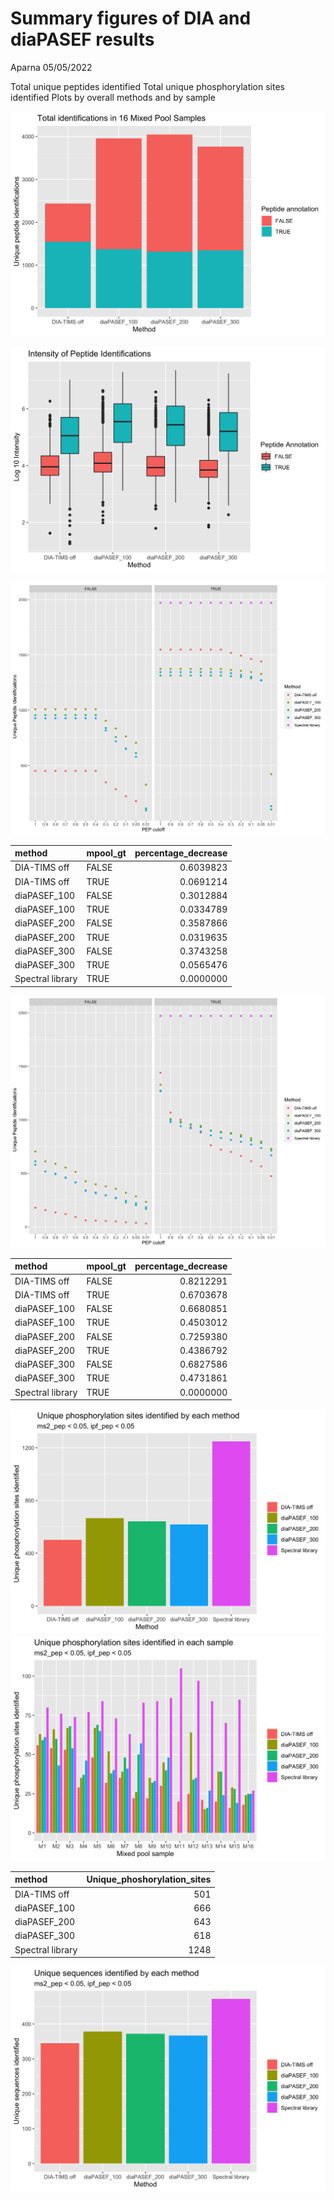 Summary figures of DIA and diaPASEF results
================
Aparna
05/05/2022

Total unique peptides identified Total unique phosphorylation sites
identified Plots by overall methods and by sample

![](Data_Analysis_1_files/figure-gfm/unnamed-chunk-3-1.png)<!-- -->

![](Data_Analysis_1_files/figure-gfm/unnamed-chunk-4-1.png)<!-- -->

![](Data_Analysis_1_files/figure-gfm/unnamed-chunk-5-1.png)<!-- -->

| method           | mpool\_gt | percentage\_decrease |
|:-----------------|:----------|---------------------:|
| DIA-TIMS off     | FALSE     |            0.6039823 |
| DIA-TIMS off     | TRUE      |            0.0691214 |
| diaPASEF\_100    | FALSE     |            0.3012884 |
| diaPASEF\_100    | TRUE      |            0.0334789 |
| diaPASEF\_200    | FALSE     |            0.3587866 |
| diaPASEF\_200    | TRUE      |            0.0319635 |
| diaPASEF\_300    | FALSE     |            0.3743258 |
| diaPASEF\_300    | TRUE      |            0.0565476 |
| Spectral library | TRUE      |            0.0000000 |

![](Data_Analysis_1_files/figure-gfm/unnamed-chunk-6-1.png)<!-- -->

| method           | mpool\_gt | percentage\_decrease |
|:-----------------|:----------|---------------------:|
| DIA-TIMS off     | FALSE     |            0.8212291 |
| DIA-TIMS off     | TRUE      |            0.6703678 |
| diaPASEF\_100    | FALSE     |            0.6680851 |
| diaPASEF\_100    | TRUE      |            0.4503012 |
| diaPASEF\_200    | FALSE     |            0.7259380 |
| diaPASEF\_200    | TRUE      |            0.4386792 |
| diaPASEF\_300    | FALSE     |            0.6827586 |
| diaPASEF\_300    | TRUE      |            0.4731861 |
| Spectral library | TRUE      |            0.0000000 |

![](Data_Analysis_1_files/figure-gfm/unnamed-chunk-7-1.png)<!-- -->![](Data_Analysis_1_files/figure-gfm/unnamed-chunk-7-2.png)<!-- -->

| method           | Unique\_phoshorylation\_sites |
|:-----------------|------------------------------:|
| DIA-TIMS off     |                           501 |
| diaPASEF\_100    |                           666 |
| diaPASEF\_200    |                           643 |
| diaPASEF\_300    |                           618 |
| Spectral library |                          1248 |

![](Data_Analysis_1_files/figure-gfm/unnamed-chunk-8-1.png)<!-- -->
